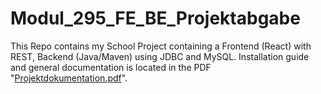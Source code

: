 # Modul_295_FE_BE_Projektabgabe

This Repo contains my School Project containing a Frontend (React) with REST, Backend (Java/Maven) using JDBC and MySQL. Installation guide and general documentation is located in the PDF "[Projektdokumentation.pdf](LB-Projekt-M294-295_Jason-Termine/Projektdokumentation.pdf)".
